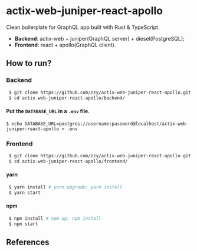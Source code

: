 # actix-web-juniper-react-apollo

Clean boilerplate for GraphQL app built with Rust & TypeScript.

- **Backend**: actix-web + juniper(GraphQL server) + diesel(PostgreSQL);
- **Frontend**: react + apollo(GraphQL client).

## How to run?

### Backend

``` Bash
 $ git clone https://github.com/zzy/actix-web-juniper-react-apollo.git
 $ cd actix-web-juniper-react-apollo/backend/
```

#### Put the `DATABASE_URL` in a `.env` file.

``` Shell
$ echo DATABASE_URL=postgres://username:password@localhost/actix-web-juniper-react-apollo > .env
```

### Frontend

``` Bash
 $ git clone https://github.com/zzy/actix-web-juniper-react-apollo.git
 $ cd actix-web-juniper-react-apollo/frontend/
```

#### yarn

``` Bash
 $ yarn install # yarn upgrade; yarn install
 $ yarn start
```

#### npm

``` Bash
 $ npm install # npm up; npm install
 $ npm start
```

## References
